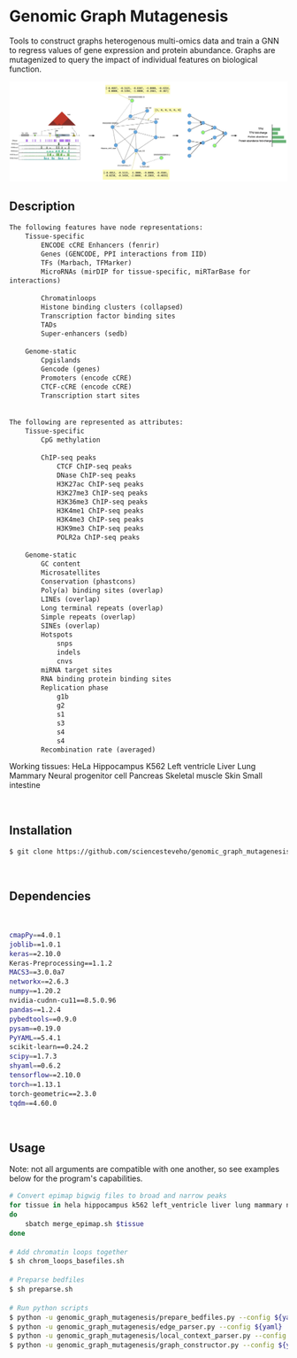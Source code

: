# Genomic Graph Mutagenesis
Tools to construct graphs heterogenous multi-omics data and train a GNN to regress values of gene expression and protein abundance. Graphs are mutagenized to query the impact of individual features on biological function.
&nbsp;

<div align="center">
    <img src='docs/_static/placeholder.png'>
</div>

## Description
    The following features have node representations:
        Tissue-specific
            ENCODE cCRE Enhancers (fenrir)
            Genes (GENCODE, PPI interactions from IID)
            TFs (Marbach, TFMarker)
            MicroRNAs (mirDIP for tissue-specific, miRTarBase for interactions)

            Chromatinloops
            Histone binding clusters (collapsed)
            Transcription factor binding sites 
            TADs
            Super-enhancers (sedb)

        Genome-static
            Cpgislands
            Gencode (genes)
            Promoters (encode cCRE)
            CTCF-cCRE (encode cCRE)
            Transcription start sites


    The following are represented as attributes:
        Tissue-specific
            CpG methylation

            ChIP-seq peaks
                CTCF ChIP-seq peaks
                DNase ChIP-seq peaks
                H3K27ac ChIP-seq peaks
                H3K27me3 ChIP-seq peaks
                H3K36me3 ChIP-seq peaks
                H3K4me1 ChIP-seq peaks
                H3K4me3 ChIP-seq peaks
                H3K9me3 ChIP-seq peaks
                POLR2a ChIP-seq peaks

        Genome-static
            GC content
            Microsatellites
            Conservation (phastcons)
            Poly(a) binding sites (overlap)
            LINEs (overlap)
            Long terminal repeats (overlap)
            Simple repeats (overlap)
            SINEs (overlap)
            Hotspots
                snps
                indels
                cnvs 
            miRNA target sites
            RNA binding protein binding sites
            Replication phase
                g1b
                g2
                s1
                s3
                s4
                s4
            Recombination rate (averaged)


Working tissues:
    HeLa
    Hippocampus
    K562
    Left ventricle
    Liver
    Lung
    Mammary
    Neural progenitor cell
    Pancreas
    Skeletal muscle
    Skin
    Small intestine

&nbsp;

## Installation

```sh
$ git clone https://github.com/sciencesteveho/genomic_graph_mutagenesis.git
```

&nbsp;

## Dependencies

&nbsp;

```sh
cmapPy==4.0.1
joblib==1.0.1
keras==2.10.0
Keras-Preprocessing==1.1.2
MACS3==3.0.0a7
networkx==2.6.3
numpy==1.20.2
nvidia-cudnn-cu11==8.5.0.96
pandas==1.2.4
pybedtools==0.9.0
pysam==0.19.0
PyYAML==5.4.1
scikit-learn==0.24.2
scipy==1.7.3
shyaml==0.6.2
tensorflow==2.10.0
torch==1.13.1
torch-geometric==2.3.0
tqdm==4.60.0
```
&nbsp;

## Usage


Note: not all arguments are compatible with one another, so see examples below for the program's capabilities.
```sh
# Convert epimap bigwig files to broad and narrow peaks
for tissue in hela hippocampus k562 left_ventricle liver lung mammary npc pancreas skeletal_muscle skin small_intestine;
do
    sbatch merge_epimap.sh $tissue
done

# Add chromatin loops together
$ sh chrom_loops_basefiles.sh

# Preparse bedfiles
$ sh preparse.sh

# Run python scripts
$ python -u genomic_graph_mutagenesis/prepare_bedfiles.py --config ${yaml}
$ python -u genomic_graph_mutagenesis/edge_parser.py --config ${yaml}
$ python -u genomic_graph_mutagenesis/local_context_parser.py --config ${yaml}
$ python -u genomic_graph_mutagenesis/graph_constructor.py --config ${yaml}
```
